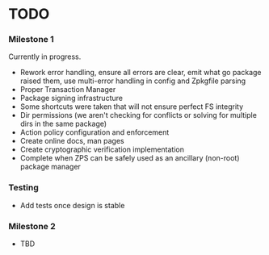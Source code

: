 TODO
====

### Milestone 1

Currently in progress.

- Rework error handling, ensure all errors are clear, emit what go package raised them, use multi-error handling in config and Zpkgfile parsing
- Proper Transaction Manager
- Package signing infrastructure
- Some shortcuts were taken that will not ensure perfect FS integrity
- Dir permissions (we aren't checking for conflicts or solving for multiple dirs in the same package)
- Action policy configuration and enforcement
- Create online docs, man pages
- Create cryptographic verification implementation
- Complete when ZPS can be safely used as an ancillary (non-root) package manager

### Testing

- Add tests once design is stable

### Milestone 2

- TBD